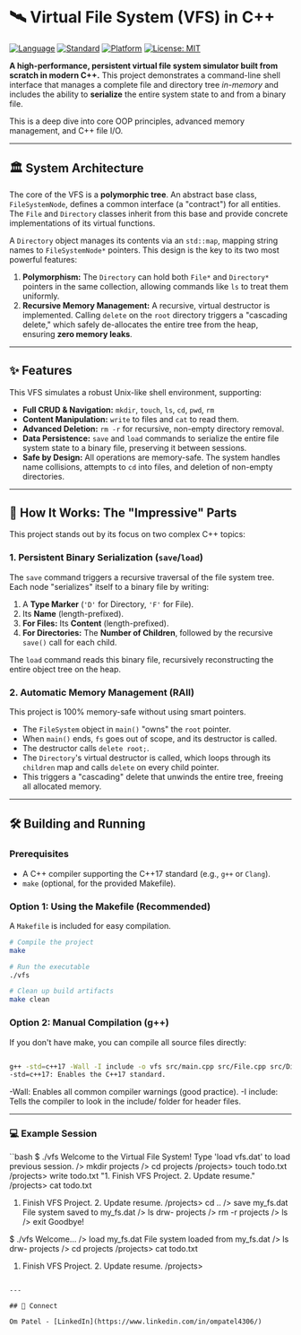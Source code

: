 # 🛰️ Virtual File System (VFS) in C++

[![Language](https://img.shields.io/badge/Language-C%2B%2B-blue.svg)](https://isocpp.org/)
[![Standard](https://img.shields.io/badge/Standard-C%2B%2B17-blue.svg)](https://isocpp.org/std/the-standard)
[![Platform](https://img.shields.io/badge/Platform-Linux%20%7C%20macOS%20%7C%20Windows-lightgrey.svg)](https://isocpp.org/)
[![License: MIT](https://img.shields.io/badge/License-MIT-yellow.svg)](https://opensource.org/licenses/MIT)

**A high-performance, persistent virtual file system simulator built from scratch in modern C++.** This project demonstrates a command-line shell interface that manages a complete file and directory tree *in-memory* and includes the ability to **serialize** the entire system state to and from a binary file.

This is a deep dive into core OOP principles, advanced memory management, and C++ file I/O.

---

## 🏛️ System Architecture

The core of the VFS is a **polymorphic tree**. An abstract base class, `FileSystemNode`, defines a common interface (a "contract") for all entities. The `File` and `Directory` classes inherit from this base and provide concrete implementations of its virtual functions.

A `Directory` object manages its contents via an `std::map`, mapping string names to `FileSystemNode*` pointers. This design is the key to its two most powerful features:

1.  **Polymorphism:** The `Directory` can hold both `File*` and `Directory*` pointers in the same collection, allowing commands like `ls` to treat them uniformly.
2.  **Recursive Memory Management:** A recursive, virtual destructor is implemented. Calling `delete` on the `root` directory triggers a "cascading delete," which safely de-allocates the entire tree from the heap, ensuring **zero memory leaks**.



---

## ✨ Features

This VFS simulates a robust Unix-like shell environment, supporting:

* **Full CRUD & Navigation:** `mkdir`, `touch`, `ls`, `cd`, `pwd`, `rm`
* **Content Manipulation:** `write` to files and `cat` to read them.
* **Advanced Deletion:** `rm -r` for recursive, non-empty directory removal.
* **Data Persistence:** `save` and `load` commands to serialize the entire file system state to a binary file, preserving it between sessions.
* **Safe by Design:** All operations are memory-safe. The system handles name collisions, attempts to `cd` into files, and deletion of non-empty directories.

---

## 🚀 How It Works: The "Impressive" Parts

This project stands out by its focus on two complex C++ topics:

### 1. Persistent Binary Serialization (`save`/`load`)
The `save` command triggers a recursive traversal of the file system tree. Each node "serializes" itself to a binary file by writing:
1.  A **Type Marker** (`'D'` for Directory, `'F'` for File).
2.  Its **Name** (length-prefixed).
3.  **For Files:** Its **Content** (length-prefixed).
4.  **For Directories:** The **Number of Children**, followed by the recursive `save()` call for each child.

The `load` command reads this binary file, recursively reconstructing the entire object tree on the heap.

### 2. Automatic Memory Management (RAII)
This project is 100% memory-safe without using smart pointers.
* The `FileSystem` object in `main()` "owns" the `root` pointer.
* When `main()` ends, `fs` goes out of scope, and its destructor is called.
* The destructor calls `delete root;`.
* The `Directory`'s virtual destructor is called, which loops through its `children` map and calls `delete` on every child pointer.
* This triggers a "cascading" delete that unwinds the entire tree, freeing all allocated memory.

---

## 🛠️ Building and Running

### Prerequisites

* A C++ compiler supporting the C++17 standard (e.g., `g++` or `Clang`).
* `make` (optional, for the provided Makefile).

### Option 1: Using the Makefile (Recommended)

A `Makefile` is included for easy compilation.

```bash
# Compile the project
make

# Run the executable
./vfs

# Clean up build artifacts
make clean

```
### Option 2: Manual Compilation (g++)

If you don't have make, you can compile all source files directly:


```bash

g++ -std=c++17 -Wall -I include -o vfs src/main.cpp src/File.cpp src/Directory.cpp src/FileSystem.cpp
-std=c++17: Enables the C++17 standard.
```

-Wall: Enables all common compiler warnings (good practice).
-I include: Tells the compiler to look in the include/ folder for header files.

---

### 💻 Example Session
``bash
$ ./vfs
Welcome to the Virtual File System!
Type 'load vfs.dat' to load previous session.
/> mkdir projects
/> cd projects
/projects> touch todo.txt
/projects> write todo.txt "1. Finish VFS Project. 2. Update resume."
/projects> cat todo.txt
1. Finish VFS Project. 2. Update resume.
/projects> cd ..
/> save my_fs.dat
File system saved to my_fs.dat
/> ls
drw-    projects
/> rm -r projects
/> ls
/> exit
Goodbye!

$ ./vfs
Welcome...
/> load my_fs.dat
File system loaded from my_fs.dat
/> ls
drw-    projects
/> cd projects
/projects> cat todo.txt
1. Finish VFS Project. 2. Update resume.
/projects>

```

--- 

## 👥 Connect

Om Patel - [LinkedIn](https://www.linkedin.com/in/ompatel4306/)